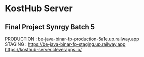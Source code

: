 # KostHub Server
## Final Project Synrgy Batch 5

PRODUCTION : be-java-binar-fp-production-5a1e.up.railway.app <br>
STAGING : https://be-java-binar-fp-staging.up.railway.app  <br>
https://kosthub-server.cleverapps.io/ <br>



